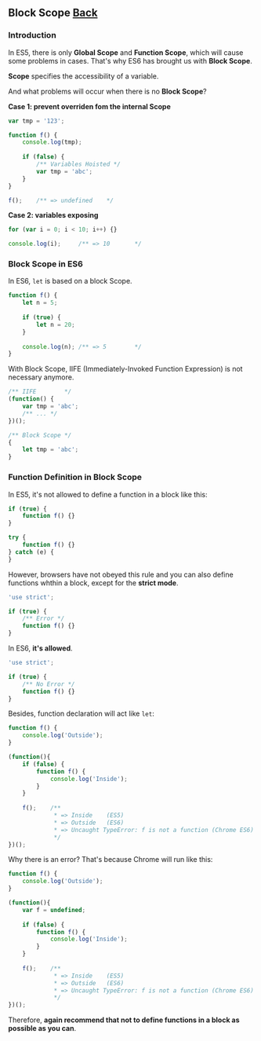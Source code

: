## Block Scope [Back](./../es6.md)

### Introduction

In ES5, there is only **Global Scope** and **Function Scope**, which will cause some problems in cases. That's why ES6 has brought us with **Block Scope**.

**Scope** specifies the accessibility of a variable.

And what problems will occur when there is no **Block Scope**?

**Case 1: prevent overriden fom the internal Scope**

```js
var tmp = '123';

function f() {
    console.log(tmp);
    
    if (false) {
        /** Variables Hoisted */
        var tmp = 'abc';
    }
}

f();    /** => undefined    */
```

**Case 2: variables exposing**

```js
for (var i = 0; i < 10; i++) {}

console.log(i);     /** => 10       */
```

### Block Scope in ES6

In ES6, `let` is based on a block Scope.

```js
function f() {
    let n = 5;
    
    if (true) {
        let n = 20;
    }
    
    console.log(n); /** => 5        */
}
```

With Block Scope, IIFE (Immediately-Invoked Function Expression) is not necessary anymore.

```js
/** IIFE        */
(function() {
    var tmp = 'abc';
    /** ... */
})();

/** Block Scope */
{
    let tmp = 'abc';
}
```

### Function Definition in Block Scope

In ES5, it's not allowed to define a function in a block like this:

```js
if (true) {
    function f() {}
}

try {
    function f() {}
} catch (e) {
}
```

However, browsers have not obeyed this rule and you can also define functions whthin a block, except for the **strict mode**.

```js
'use strict';

if (true) {
    /** Error */
    function f() {}
}
```

In ES6, **it's allowed**.

```js
'use strict';

if (true) {
    /** No Error */
    function f() {}
}
```

Besides, function declaration will act like `let`:

```js
function f() {
    console.log('Outside');
}

(function(){
    if (false) {
        function f() {
            console.log('Inside');
        }
    }
    
    f();    /**
             * => Inside    (ES5)
             * => Outside   (ES6)
             * => Uncaught TypeError: f is not a function (Chrome ES6)
             */
})();
```

Why there is an error? That's because Chrome will run like this:

```js
function f() {
    console.log('Outside');
}

(function(){
    var f = undefined;
    
    if (false) {
        function f() {
            console.log('Inside');
        }
    }
    
    f();    /**
             * => Inside    (ES5)
             * => Outside   (ES6)
             * => Uncaught TypeError: f is not a function (Chrome ES6)
             */
})();
```

Therefore, **again recommend that not to define functions in a block as possible as you can**.
